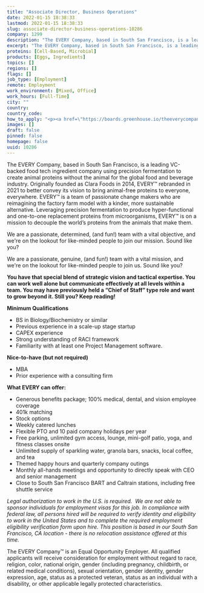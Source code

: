 ```yaml
---
title: "Associate Director, Business Operations"
date: 2022-01-15 18:38:33
lastmod: 2022-01-15 18:38:33
slug: associate-director-business-operations-10286
company: 1299
description: "The EVERY Company, based in South San Francisco, is a leading VC-backed food tech ingredient company using precision fermentation to create animal proteins without the animal for the global food and beverage industry. Originally founded as Clara Foods in 2014, EVERY™ rebranded in 2021 to better convey its vision to bring animal-free proteins to everyone, everywhere. EVERY™ is a team of passionate change makers who are reimagining the factory farm model with a kinder, more sustainable alternative."
excerpt: "The EVERY Company, based in South San Francisco, is a leading VC-backed food tech ingredient company using precision fermentation to create animal proteins without the animal for the global food and beverage industry. Originally founded as Clara Foods in 2014, EVERY™ rebranded in 2021 to better convey its vision to bring animal-free proteins to everyone, everywhere. EVERY™ is a team of passionate change makers who are reimagining the factory farm model with a kinder, more sustainable alternative."
proteins: [Cell-Based, Microbial]
products: [Eggs, Ingredients]
topics: []
regions: []
flags: []
job_type: [Employment]
remote: Employment
work_environment: [Mixed, Office]
work_hours: [Full-Time]
city: ""
country: 
country_code: 
how_to_apply: "<p><a href=\"https://boards.greenhouse.io/theeverycompany/jobs/4278195004\">https://boards.greenhouse.io/theeverycompany/jobs/4278195004</a></p>"
images: []
draft: false
pinned: false
homepage: false
uuid: 10286
---
```

<p>The EVERY Company, based in South San Francisco, is a leading VC-backed food tech ingredient company using precision fermentation to create animal proteins without the animal for the global food and beverage industry. Originally founded as Clara Foods in 2014, EVERY™ rebranded in 2021 to better convey its vision to bring animal-free proteins to everyone, everywhere. EVERY™ is a team of passionate change makers who are reimagining the factory farm model with a kinder, more sustainable alternative. Leveraging precision fermentation to produce hyper-functional and one-to-one replacement proteins from microorganisms, EVERY™ is on a mission to decouple the world’s proteins from the animals that make them.</p>
<p>We are a passionate, determined, (and fun!) team with a vital objective, and we're on the lookout for like-minded people to join our mission. Sound like you?</p>
<p>
We are a passionate, genuine, (and fun!) team with a vital mission, and we're on the lookout for like-minded people to join us. Sound like you? </p>
<p><strong>You have that special blend of strategic vision and tactical expertise. You can work well alone but communicate effectively at all levels within a team. You may have previously held a “Chief of Staff” type role and want to grow beyond it. Still you? Keep reading!</strong></p>
<p><strong>Minimum Qualifications</strong></p>
<ul>
<li>BS in Biology/Biochemistry or similar</li>
<li>Previous experience in a scale-up stage startup</li>
<li>CAPEX experience</li>
<li>Strong understanding of RACI framework</li>
<li>Familiarity with at least one Project Management software.</li>
</ul>
<p><strong>Nice-to-have (but not required)</strong></p>
<ul>
<li>MBA</li>
<li>Prior experience with a consulting firm</li>
</ul>
<p><strong>What EVERY can offer:</strong></p>
<ul>
<li>Generous benefits package; 100% medical, dental, and vision employee coverage</li>
<li>401k matching</li>
<li>Stock options</li>
<li>Weekly catered lunches</li>
<li>Flexible PTO and 10 paid company holidays per year</li>
<li>Free parking, unlimited gym access, lounge, mini-golf patio, yoga, and fitness classes onsite</li>
<li>Unlimited supply of sparkling water, granola bars, snacks, local coffee, and tea</li>
<li>Themed happy hours and quarterly company outings</li>
<li>Monthly all-hands meetings and opportunity to directly speak with CEO and senior management</li>
<li>Close to South San Francisco BART and Caltrain stations, including free shuttle service</li>
</ul>
<p><em>Legal authorization to work in the U.S. is required.  We are not able to sponsor individuals for employment visas for this job. </em><em>In compliance with federal law, all persons hired will be required to verify identity and eligibility to work in the United States and to complete the required employment eligibility verification form upon hire. </em><em>This position is based in our South San Francisco, CA location - there is no relocation assistance offered at this time. </em></p>
<p>The EVERY Company™ is an Equal Opportunity Employer. All qualified applicants will receive consideration for employment without regard to race, religion, color, national origin, gender (including pregnancy, childbirth, or related medical conditions), sexual orientation, gender identity, gender expression, age, status as a protected veteran, status as an individual with a disability, or other applicable legally protected characteristics.</p>
